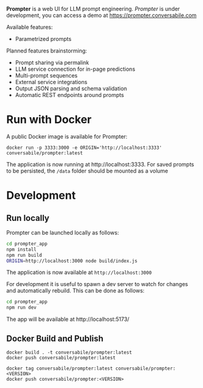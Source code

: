 
**Prompter** is a web UI for LLM prompt engineering. *Prompter* is under development, you can access a demo at https://prompter.conversabile.com

Available features:

* Parametrized prompts

Planned features brainstorming:

* Prompt sharing via permalink
* LLM service connection for in-page predictions
* Multi-prompt sequences
* External service integrations
* Output JSON parsing and schema validation
* Automatic REST endpoints around prompts

# Run with Docker

A public Docker image is available for Prompter:

    docker run -p 3333:3000 -e ORIGIN='http://localhost:3333' conversabile/prompter:latest

The application is now running at http://localhost:3333. For saved prompts to be persisted, the `/data` folder should be mounted as a volume

# Development

## Run locally

Prompter can be launched locally as follows:

```sh
cd prompter_app
npm install
npm run build
ORIGIN=http://localhost:3000 node build/index.js
```

The application is now available at `http://localhost:3000`

For development it is useful to spawn a dev server to watch for changes and automatically rebuild. This can be done as follows:

```sh
cd prompter_app
npm run dev
```

The app will be available at http://localhost:5173/

## Docker Build and Publish

    docker build . -t conversabile/prompter:latest
    docker push conversabile/prompter:latest

    docker tag conversabile/prompter:latest conversabile/prompter:<VERSION>
    docker push conversabile/prompter:<VERSION>
